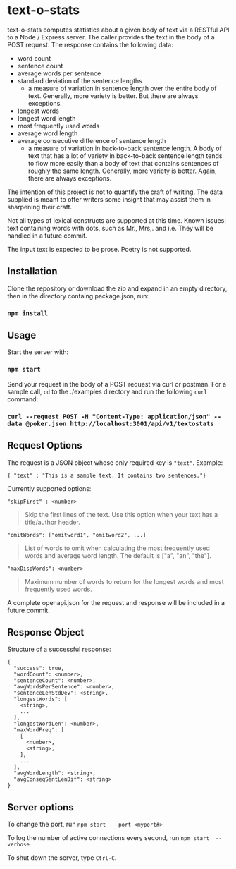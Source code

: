 # text-o-stats

text-o-stats computes statistics about a given body of text via a RESTful API to a Node / Express server. The caller provides the text in the body of a POST request. The response contains the following data:

* word count
* sentence count
* average words per sentence
* standard deviation of the sentence lengths
  * a measure of variation in sentence length over the entire body of text. Generally, more variety is better. But there are always exceptions.
* longest words
* longest word length
* most frequently used words
* average word length
* average consecutive difference of sentence length
  * a measure of variation in back-to-back sentence length. A body of text that has a lot of variety in back-to-back sentence length tends to flow more easily than a body of text that contains sentences of roughly the same length. Generally, more variety is better. Again, there are always exceptions.

The intention of this project is not to quantify the craft of writing. The data supplied is meant to offer writers some insight that may assist them in sharpening their craft.

Not all types of lexical constructs are supported at this time. Known issues: text containing words with dots, such as Mr., Mrs,. and i.e. They will be handled in a future commit.

The input text is expected to be prose. Poetry is not supported.

## Installation

Clone the repository or download the zip and expand in an empty directory, then in the directory containg package.json, run:

### `npm install`

## Usage

Start the server with:

### `npm start`

Send your request in the body of a POST request via curl or postman. For a sample call, `cd` to the ./examples directory and run the following `curl` command:

### `curl --request POST -H "Content-Type: application/json" --data @poker.json http://localhost:3001/api/v1/textostats`



## Request Options

The request is a JSON object whose only required key is `"text"`. Example:

`{ "text" : "This is a sample text. It contains two sentences."}`

Currently supported options:

`"skipFirst" : <number> `          
> Skip the first <number> lines of the text. Use this option when your text has a title/author header.

   
`"omitWords": ["omitword1", "omitword2", ...]`
> List of words to omit when calculating the most frequently used words and average word length. The default is ["a", "an", "the"].

`"maxDispWords": <number>`

> Maximum number of words to return for the longest words and most frequently used words.

A complete openapi.json for the request and response will be included in a future commit.


## Response Object

Structure of a successful response:
```
{
  "success": true,
  "wordCount": <number>,
  "sentenceCount": <number>,
  "avgWordsPerSentence": <number>,
  "sentenceLenStdDev": <string>,
  "longestWords": [
    <string>,
    ...
  ],
  "longestWordLen": <number>,
  "maxWordFreq": [
    [
      <number>,
      <string>,
    ],
    ...
  ],
  "avgWordLength": <string>,
  "avgConseqSentLenDif": <string>
}
```

## Server options

To change the port, run `npm start  --port <myport#>` 

To log the number of active connections every second, run `npm start  --verbose` 

To shut down the server, type `Ctrl-C`.











